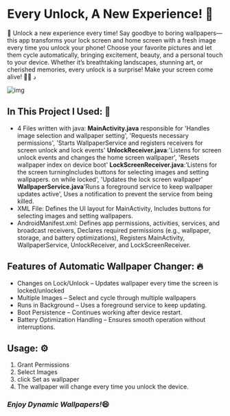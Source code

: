# Every Unlock, A New Experience! 🌟

🚀 Unlock a new experience every time! Say goodbye to boring wallpapers—this app transforms your lock screen and home screen with a fresh image every time you unlock your phone! Choose your favorite pictures and let them cycle automatically, bringing excitement, beauty, and a personal touch to your device. Whether it’s breathtaking landscapes, stunning art, or cherished memories, every unlock is a surprise! Make your screen come alive! 🎉✨
د

![img](https://github.com/user-attachments/assets/ed261f29-a44b-41f4-b393-222a36a898d6)



## In This Project I Used: 🔧
- 4 Files written with java:
**MainActivity.java** responsible for 'Handles image selection and wallpaper setting', 'Requests necessary permissions', 'Starts WallpaperService and registers receivers for screen unlock and lock events' **UnlockReceiver.java**:'Listens for screen unlock events and changes the home screen wallpaper', 'Resets wallpaper index on device boot' **LockScreenReceiver.java**:'Listens for the screen turningIncludes buttons for selecting images and setting wallpapers. on while locked', 'Updates the lock screen wallpaper' **WallpaperService.java**'Runs a foreground service to keep wallpaper updates active', Uses a notification to prevent the service from being killed.
- XML File:
Defines the UI layout for MainActivity, Includes buttons for selecting images and setting wallpapers.
- AndroidManifest.xml:
Defines app permissions, activities, services, and broadcast receivers, Declares required permissions (e.g., wallpaper, storage, and battery optimizations), Registers MainActivity, WallpaperService, UnlockReceiver, and LockScreenReceiver.

## Features of Automatic Wallpaper Changer: 🔥
* Changes on Lock/Unlock – Updates wallpaper every time the screen is locked/unlocked
* Multiple Images – Select and cycle through multiple wallpapers
* Runs in Background – Uses a foreground service to keep updating.
* Boot Persistence – Continues working after device restart.
* Battery Optimization Handling – Ensures smooth operation without interruptions.

## Usage: ⚙️
1. Grant Permissions
2. Select Images
3. click Set as wallpaper
4. The wallpaper will change every time you unlock the device.


### _Enjoy Dynamic Wallpapers!_😄
